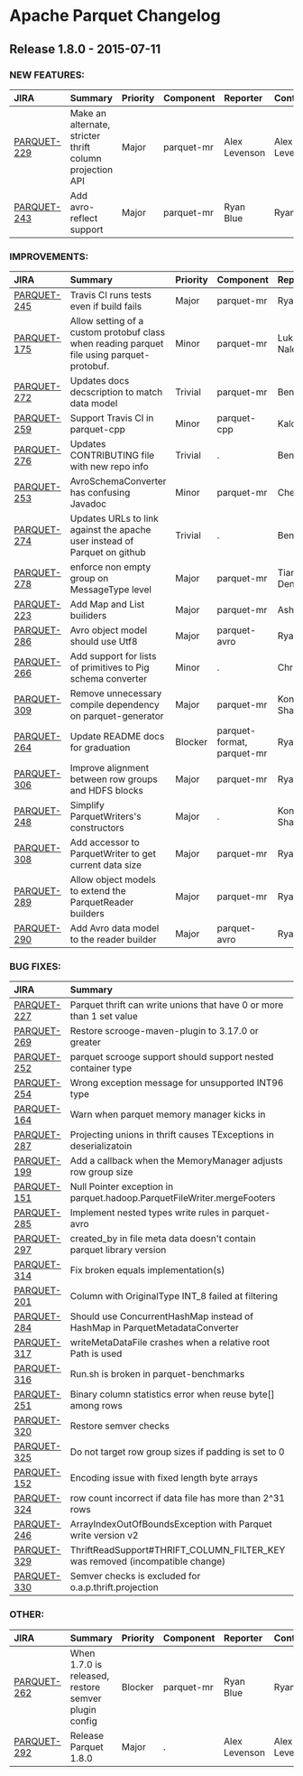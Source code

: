 
<!---
# Licensed to the Apache Software Foundation (ASF) under one
# or more contributor license agreements.  See the NOTICE file
# distributed with this work for additional information
# regarding copyright ownership.  The ASF licenses this file
# to you under the Apache License, Version 2.0 (the
# "License"); you may not use this file except in compliance
# with the License.  You may obtain a copy of the License at
#
#     http://www.apache.org/licenses/LICENSE-2.0
#
# Unless required by applicable law or agreed to in writing, software
# distributed under the License is distributed on an "AS IS" BASIS,
# WITHOUT WARRANTIES OR CONDITIONS OF ANY KIND, either express or implied.
# See the License for the specific language governing permissions and
# limitations under the License.
-->
# Apache Parquet Changelog

## Release 1.8.0 - 2015-07-11



### NEW FEATURES:

| JIRA | Summary | Priority | Component | Reporter | Contributor |
|:---- |:---- | :--- |:---- |:---- |:---- |
| [PARQUET-229](https://issues.apache.org/jira/browse/PARQUET-229) | Make an alternate, stricter thrift column projection API |  Major | parquet-mr | Alex Levenson | Alex Levenson |
| [PARQUET-243](https://issues.apache.org/jira/browse/PARQUET-243) | Add avro-reflect support |  Major | parquet-mr | Ryan Blue | Ryan Blue |


### IMPROVEMENTS:

| JIRA | Summary | Priority | Component | Reporter | Contributor |
|:---- |:---- | :--- |:---- |:---- |:---- |
| [PARQUET-245](https://issues.apache.org/jira/browse/PARQUET-245) | Travis CI runs tests even if build fails |  Major | parquet-mr | Ryan Blue | Ryan Blue |
| [PARQUET-175](https://issues.apache.org/jira/browse/PARQUET-175) | Allow setting of a custom protobuf class when reading parquet file using parquet-protobuf. |  Minor | parquet-mr | Lukas Nalezenec | Lukas Nalezenec |
| [PARQUET-272](https://issues.apache.org/jira/browse/PARQUET-272) | Updates docs decscription to match data model |  Trivial | parquet-mr | Ben Pence | Ben Pence |
| [PARQUET-259](https://issues.apache.org/jira/browse/PARQUET-259) | Support Travis CI in parquet-cpp |  Minor | parquet-cpp | Kalon Mills | Kalon Mills |
| [PARQUET-276](https://issues.apache.org/jira/browse/PARQUET-276) | Updates CONTRIBUTING file with new repo info |  Trivial | . | Ben Pence | Ben Pence |
| [PARQUET-253](https://issues.apache.org/jira/browse/PARQUET-253) | AvroSchemaConverter has confusing Javadoc |  Minor | parquet-mr | Cheng Lian | Cheng Lian |
| [PARQUET-274](https://issues.apache.org/jira/browse/PARQUET-274) | Updates URLs to link against the apache user instead of Parquet on github |  Trivial | . | Ben Pence | Ben Pence |
| [PARQUET-278](https://issues.apache.org/jira/browse/PARQUET-278) | enforce non empty group on MessageType level |  Major | parquet-mr | Tianshuo Deng | Tianshuo Deng |
| [PARQUET-223](https://issues.apache.org/jira/browse/PARQUET-223) | Add Map and List builiders |  Major | parquet-mr | Ashish Singh | Ashish Singh |
| [PARQUET-286](https://issues.apache.org/jira/browse/PARQUET-286) | Avro object model should use Utf8 |  Major | parquet-avro | Ryan Blue | Ryan Blue |
| [PARQUET-266](https://issues.apache.org/jira/browse/PARQUET-266) | Add support for lists of primitives to Pig schema converter |  Minor | . | Christian Rolf |  |
| [PARQUET-309](https://issues.apache.org/jira/browse/PARQUET-309) | Remove unnecessary compile dependency on parquet-generator |  Major | parquet-mr | Konstantin Shaposhnikov | Konstantin Shaposhnikov |
| [PARQUET-264](https://issues.apache.org/jira/browse/PARQUET-264) | Update README docs for graduation |  Blocker | parquet-format, parquet-mr | Ryan Blue | Alex Levenson |
| [PARQUET-306](https://issues.apache.org/jira/browse/PARQUET-306) | Improve alignment between row groups and HDFS blocks |  Major | parquet-mr | Ryan Blue | Ryan Blue |
| [PARQUET-248](https://issues.apache.org/jira/browse/PARQUET-248) | Simplify ParquetWriters's constructors |  Major | . | Konstantin Shaposhnikov | Ryan Blue |
| [PARQUET-308](https://issues.apache.org/jira/browse/PARQUET-308) | Add accessor to ParquetWriter to get current data size |  Major | parquet-mr | Ryan Blue | Ryan Blue |
| [PARQUET-289](https://issues.apache.org/jira/browse/PARQUET-289) | Allow object models to extend the ParquetReader builders |  Major | parquet-mr | Ryan Blue | Ryan Blue |
| [PARQUET-290](https://issues.apache.org/jira/browse/PARQUET-290) | Add Avro data model to the reader builder |  Major | parquet-avro | Ryan Blue | Ryan Blue |


### BUG FIXES:

| JIRA | Summary | Priority | Component | Reporter | Contributor |
|:---- |:---- | :--- |:---- |:---- |:---- |
| [PARQUET-227](https://issues.apache.org/jira/browse/PARQUET-227) | Parquet thrift can write unions that have 0 or more than 1 set value |  Major | parquet-mr | Alex Levenson | Alex Levenson |
| [PARQUET-269](https://issues.apache.org/jira/browse/PARQUET-269) | Restore scrooge-maven-plugin to 3.17.0 or greater |  Major | . | Alex Levenson | Alex Levenson |
| [PARQUET-252](https://issues.apache.org/jira/browse/PARQUET-252) | parquet scrooge support should support nested container type |  Major | . | Tianshuo Deng | Tianshuo Deng |
| [PARQUET-254](https://issues.apache.org/jira/browse/PARQUET-254) | Wrong exception message for unsupported INT96 type |  Minor | parquet-mr | Cheng Lian | Cheng Lian |
| [PARQUET-164](https://issues.apache.org/jira/browse/PARQUET-164) | Warn when parquet memory manager kicks in |  Major | . | Brock Noland | Dong Chen |
| [PARQUET-287](https://issues.apache.org/jira/browse/PARQUET-287) | Projecting unions in thrift causes TExceptions in deserializatoin |  Major | . | Alex Levenson | Alex Levenson |
| [PARQUET-199](https://issues.apache.org/jira/browse/PARQUET-199) | Add a callback when the MemoryManager adjusts row group size |  Major | parquet-mr | Ryan Blue | Dong Chen |
| [PARQUET-151](https://issues.apache.org/jira/browse/PARQUET-151) | Null Pointer exception in parquet.hadoop.ParquetFileWriter.mergeFooters |  Major | . | Vladislav Kuzemchik | Yash Datta |
| [PARQUET-285](https://issues.apache.org/jira/browse/PARQUET-285) | Implement nested types write rules in parquet-avro |  Major | parquet-mr | Ryan Blue | Ryan Blue |
| [PARQUET-297](https://issues.apache.org/jira/browse/PARQUET-297) | created\_by in file meta data doesn't contain parquet library version |  Major | parquet-mr | Konstantin Shaposhnikov |  |
| [PARQUET-314](https://issues.apache.org/jira/browse/PARQUET-314) | Fix broken equals implementation(s) |  Minor | parquet-mr | Nezih Yigitbasi | Nezih Yigitbasi |
| [PARQUET-201](https://issues.apache.org/jira/browse/PARQUET-201) | Column with OriginalType INT\_8 failed at filtering |  Major | parquet-mr | Low Chin Wei | Alex Levenson |
| [PARQUET-284](https://issues.apache.org/jira/browse/PARQUET-284) | Should use ConcurrentHashMap instead of HashMap in ParquetMetadataConverter |  Major | parquet-mr | Tony Yan | Alex Levenson |
| [PARQUET-317](https://issues.apache.org/jira/browse/PARQUET-317) | writeMetaDataFile crashes when a relative root Path is used |  Minor | parquet-mr | Steven She | Steven She |
| [PARQUET-316](https://issues.apache.org/jira/browse/PARQUET-316) | Run.sh is broken in parquet-benchmarks |  Major | . | Nezih Yigitbasi | Nezih Yigitbasi |
| [PARQUET-251](https://issues.apache.org/jira/browse/PARQUET-251) | Binary column statistics error when reuse byte[] among rows |  Blocker | parquet-mr | Yijie Shen | Ashish Singh |
| [PARQUET-320](https://issues.apache.org/jira/browse/PARQUET-320) | Restore semver checks |  Major | parquet-mr | Ryan Blue | Ryan Blue |
| [PARQUET-325](https://issues.apache.org/jira/browse/PARQUET-325) | Do not target row group sizes if padding is set to 0 |  Major | parquet-mr | Ryan Blue | Ryan Blue |
| [PARQUET-152](https://issues.apache.org/jira/browse/PARQUET-152) | Encoding issue with fixed length byte arrays |  Minor | . | Nezih Yigitbasi | Sergio Peña |
| [PARQUET-324](https://issues.apache.org/jira/browse/PARQUET-324) | row count incorrect if data file has more than 2^31 rows |  Minor | parquet-mr | Thomas Friedrich | Thomas Friedrich |
| [PARQUET-246](https://issues.apache.org/jira/browse/PARQUET-246) | ArrayIndexOutOfBoundsException with Parquet write version v2 |  Major | . | Konstantin Shaposhnikov | Konstantin Shaposhnikov |
| [PARQUET-329](https://issues.apache.org/jira/browse/PARQUET-329) | ThriftReadSupport#THRIFT\_COLUMN\_FILTER\_KEY was removed (incompatible change) |  Major | . | Ashish Singh | Ashish Singh |
| [PARQUET-330](https://issues.apache.org/jira/browse/PARQUET-330) | Semver checks is excluded for o.a.p.thrift.projection |  Major | . | Ashish Singh | Ashish Singh |


### OTHER:

| JIRA | Summary | Priority | Component | Reporter | Contributor |
|:---- |:---- | :--- |:---- |:---- |:---- |
| [PARQUET-262](https://issues.apache.org/jira/browse/PARQUET-262) | When 1.7.0 is released, restore semver plugin config |  Blocker | parquet-mr | Ryan Blue | Ryan Blue |
| [PARQUET-292](https://issues.apache.org/jira/browse/PARQUET-292) | Release Parquet 1.8.0 |  Major | . | Alex Levenson | Alex Levenson |


